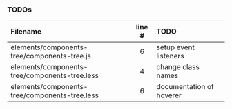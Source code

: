 ### TODOs
| Filename | line # | TODO
|:------|:------:|:------
| elements/components-tree/components-tree.js | 6 | setup event listeners
| elements/components-tree/components-tree.less | 4 | change class names
| elements/components-tree/components-tree.less | 6 | documentation of hoverer